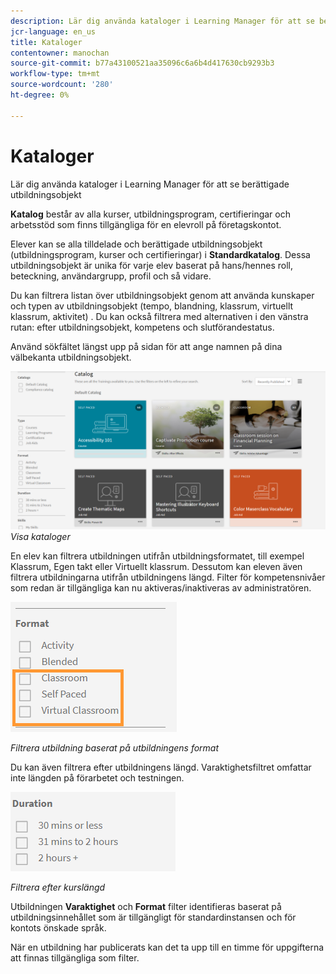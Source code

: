 ```yaml
---
description: Lär dig använda kataloger i Learning Manager för att se berättigade utbildningsobjekt
jcr-language: en_us
title: Kataloger
contentowner: manochan
source-git-commit: b77a43100521aa35096c6a6b4d417630cb9293b3
workflow-type: tm+mt
source-wordcount: '280'
ht-degree: 0%

---
```




# Kataloger

Lär dig använda kataloger i Learning Manager för att se berättigade utbildningsobjekt

**Katalog** består av alla kurser, utbildningsprogram, certifieringar och arbetsstöd som finns tillgängliga för en elevroll på företagskontot.

Elever kan se alla tilldelade och berättigade utbildningsobjekt (utbildningsprogram, kurser och certifieringar) i **Standardkatalog**. Dessa utbildningsobjekt är unika för varje elev baserat på hans/hennes roll, beteckning, användargrupp, profil och så vidare.

Du kan filtrera listan över utbildningsobjekt genom att använda kunskaper och typen av utbildningsobjekt (tempo, blandning, klassrum, virtuellt klassrum, aktivitet) . Du kan också filtrera med alternativen i den vänstra rutan: efter utbildningsobjekt, kompetens och slutförandestatus.

Använd sökfältet längst upp på sidan för att ange namnen på dina välbekanta utbildningsobjekt.

![](assets/catalogs.png)
*Visa kataloger*

En elev kan filtrera utbildningen utifrån utbildningsformatet, till exempel Klassrum, Egen takt eller Virtuellt klassrum. Dessutom kan eleven även filtrera utbildningarna utifrån utbildningens längd. Filter för kompetensnivåer som redan är tillgängliga kan nu aktiveras/inaktiveras av administratören.

![](assets/image014.png)

*Filtrera utbildning baserat på utbildningens format*

Du kan även filtrera efter utbildningens längd. Varaktighetsfiltret omfattar inte längden på förarbetet och testningen.

![](assets/image015.png)

*Filtrera efter kurslängd*

Utbildningen **Varaktighet** och **Format** filter identifieras baserat på utbildningsinnehållet som är tillgängligt för standardinstansen och för kontots önskade språk.

När en utbildning har publicerats kan det ta upp till en timme för uppgifterna att finnas tillgängliga som filter.
